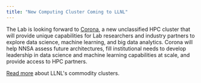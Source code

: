 ```yaml
---
title: "New Computing Cluster Coming to LLNL"
---
```


The Lab is looking forward to [Corona](https://www.llnl.gov/news/new-computing-cluster-coming-livermore), a new unclassified HPC cluster that will provide unique capabilities for Lab researchers and industry partners to explore data science, machine learning, and big data analytics. Corona will help NNSA assess future architectures, fill institutional needs to develop leadership in data science and machine learning capabilities at scale, and provide access to HPC partners.

[Read more](https://computing.llnl.gov/computers/commodity-clusters) about LLNL's commodity clusters.
